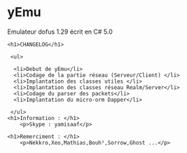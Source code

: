 yEmu
====

Emulateur dofus 1.29 écrit en C# 5.0

 	<h1>CHANGELOG</h1>
 	
 	 <ul>
 	 
 	  <li>Debut de yEmu</li>
 	  <li>Codage de la partie réseau (Serveur/Client) </li>
 	  <li>Implantation des classes utiles </li>
 	  <li>Implantation des classes réseau Realm/Server</li>
 	  <li>Codage du parser des packets</li>
 	  <li>Implantation du micro-orm Dapper</li>

 	 </ul>
 	<h1>Information : </h1>
 		<p>Skype : yamisaaf</p>

 	<h1>Remerciment : </h1>
 		<p>Nekkro,Xeo,Mathias,Bouh²,Sorrow,Ghost ...</p>

